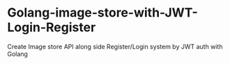 # Golang-image-store-with-JWT-Login-Register
Create Image store API along side Register/Login system by JWT auth with Golang 
